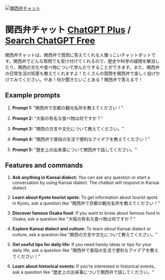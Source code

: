 
[![関西弁チャット](https://files.oaiusercontent.com/file-W7YYVFdaUS4mQAxYjX3M0XXz?se=2123-10-18T10%3A36%3A09Z&sp=r&sv=2021-08-06&sr=b&rscc=max-age%3D31536000%2C%20immutable&rscd=attachment%3B%20filename%3D45df66aa-a633-4146-a93f-afb2414e74a9.png&sig=uqZYlcVm1b2Ho6Prnm9UgcyuDY/QAJ5kl7WSoSNQVcs%3D)](https://chat.openai.com/g/g-efZXhRL59-guan-xi-bian-tiyatuto)

# 関西弁チャット [ChatGPT Plus](https://chat.openai.com/g/g-efZXhRL59-guan-xi-bian-tiyatuto) / [Search ChatGPT Free](https://gptcall.net/index.html#/?search=%E9%96%A2%E8%A5%BF%E5%BC%81%E3%83%81%E3%83%A3%E3%83%83%E3%83%88)

関西弁チャットは、関西弁で質問に答えてくれる人懐っこいチャットボットです。関西弁でどんな質問でも受け付けてくれるので、歴史や科学の疑問を解消したり、関西の文化や食べ物について学んだりすることができます。また、関西弁の日常生活の知恵も教えてくれますよ！たくさんの質問を関西弁で楽しく投げかけてみてください。やあ！何か聞きたいことある？関西弁で答えるで！

## Example prompts

1. **Prompt 1:** "関西弁で京都の観光名所を教えてください！"

2. **Prompt 2:** "大阪の有名な食べ物は何ですか？"

3. **Prompt 3:** "関西の方言や文化について教えてください。"

4. **Prompt 4:** "関西弁で普段の生活で便利なアイデアを教えてください！"

5. **Prompt 5:** "歴史上の出来事について関西弁で話してください。"

## Features and commands

1. **Ask anything in Kansai dialect:** You can ask any question or start a conversation by using Kansai dialect. The chatbot will respond in Kansai dialect.

2. **Learn about Kyoto tourist spots:** To get information about tourist spots in Kyoto, ask a question like "関西弁で京都の観光名所を教えてください！"

3. **Discover famous Osaka food:** If you want to know about famous food in Osaka, ask a question like "大阪の有名な食べ物は何ですか？"

4. **Explore Kansai dialect and culture:** To learn about Kansai dialect or culture, ask a question like "関西の方言や文化について教えてください。"

5. **Get useful tips for daily life:** If you need handy ideas or tips for your daily life, ask a question like "関西弁で普段の生活で便利なアイデアを教えてください！"

6. **Learn about historical events:** If you're interested in historical events, ask a question like "歴史上の出来事について関西弁で話してください。"


